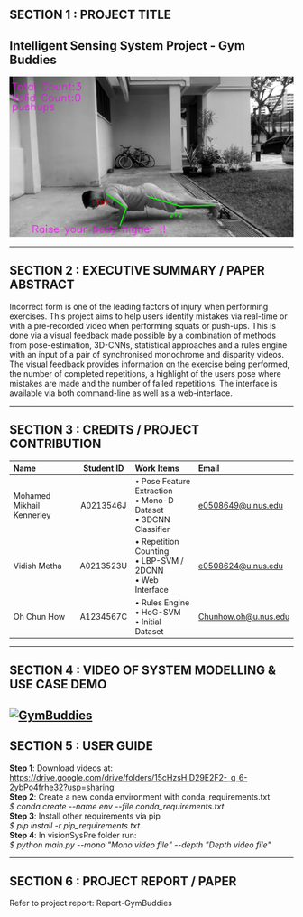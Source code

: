 ## SECTION 1 : PROJECT TITLE
## Intelligent Sensing System Project - Gym Buddies

![GymBuddies](./img.jpeg)

---

## SECTION 2 : EXECUTIVE SUMMARY / PAPER ABSTRACT
Incorrect form is one of the leading factors of injury when performing exercises. This project aims to help users identify mistakes via real-time or with a pre-recorded video when performing squats or push-ups. This is done via a visual feedback made possible by a combination of methods from pose-estimation, 3D-CNNs, statistical approaches and a rules engine with an input of a pair of synchronised monochrome and disparity videos. The visual feedback provides information on the exercise being performed, the number of completed repetitions, a highlight of the users pose where mistakes are made and the number of failed repetitions. The interface is available via both command-line as well as a web-interface.

---

## SECTION 3 : CREDITS / PROJECT CONTRIBUTION

| Name  | Student ID  | Work Items | Email |
| :------------ |:---------------:| :-----| :-----|
| Mohamed Mikhail Kennerley | A0213546J | • Pose Feature Extraction <br>• Mono-D Dataset <br>• 3DCNN Classifier| e0508649@u.nus.edu |
| Vidish Metha | A0213523U | • Repetition Counting <br>• LBP-SVM / 2DCNN <br>•  Web Interface| e0508624@u.nus.edu|
| Oh Chun How | A1234567C | • Rules Engine <br>• HoG-SVM <br>• Initial Dataset| Chunhow.oh@u.nus.edu |

---

## SECTION 4 : VIDEO OF SYSTEM MODELLING & USE CASE DEMO

[![GymBuddies](https://img.youtube.com/vi/WCCdBEJB0-Y/0.jpg)](https://youtu.be/WCCdBEJB0-Y "
GymBuddies")
---

## SECTION 5 : USER GUIDE
**Step 1**: Download videos at: https://drive.google.com/drive/folders/15cHzsHID29E2F2-_q_6-2ybPo4frhe32?usp=sharing <br>
**Step 2**: Create a new conda environment with conda_requirements.txt <br>
*$ conda create --name env --file conda_requirements.txt* <br>
**Step 3**: Install other requirements via pip <br>
*$ pip install -r pip_requirements.txt* <br>
**Step 4**: In visionSysPre folder run: <br>
*$ python main.py --mono "Mono video file" --depth "Depth video file"*


---
## SECTION 6 : PROJECT REPORT / PAPER

Refer to project report: Report-GymBuddies <br>
